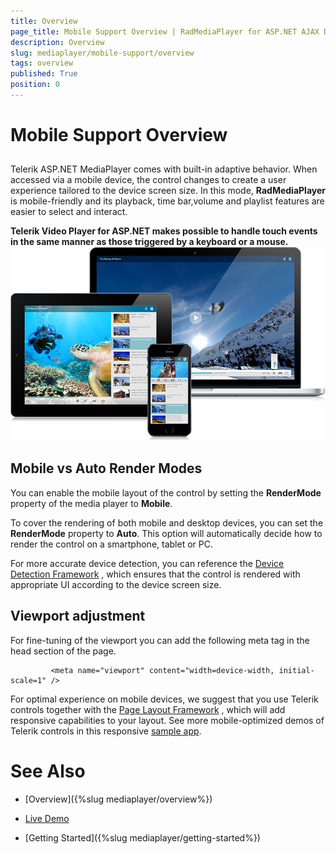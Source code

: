 ```yaml
---
title: Overview
page_title: Mobile Support Overview | RadMediaPlayer for ASP.NET AJAX Documentation
description: Overview
slug: mediaplayer/mobile-support/overview
tags: overview
published: True
position: 0
---
```


# Mobile Support Overview



## 

Telerik ASP.NET MediaPlayer comes with built-in adaptive behavior. When accessed via a mobile device, the control changes to create a user experience tailored to the device screen size. In this mode, __RadMediaPlayer__ is mobile-friendly and its playback, time bar,volume and playlist features are easier to select and interact.

__Telerik Video Player for ASP.NET makes possible to handle touch events in the same manner as those triggered by a keyboard or a mouse.__![Media Player Mobile Support 1](images/mediaplayer-mobile-support1.png)

## Mobile vs Auto Render Modes

You can enable the mobile layout of the control by setting the __RenderMode__ property of the media player to __Mobile__.

To cover the rendering of both mobile and desktop devices, you can set the __RenderMode__ property to __Auto__. This option will automatically decide how to render the control on a smartphone, tablet or PC.

For more accurate device detection, you can reference the [Device Detection Framework](www.telerik.com/products/aspnet-ajax/device-detection-framework.aspx) , which ensures that the control is rendered with appropriate UI according to the device screen size.

## Viewport adjustment

For fine-tuning of the viewport you can add the following meta tag in the head section of the page.

````ASPNET
	     <meta name="viewport" content="width=device-width, initial-scale=1" />
````



For optimal experience on mobile devices, we suggest that you use Telerik controls together with the [Page Layout Framework](http://www.telerik.com/products/aspnet-ajax/responsive-page-layout.aspx) , which will add responsive capabilities to your layout. See more mobile-optimized demos of Telerik controls in this responsive [sample app](http://demos.telerik.com/responsive-web-design-aspnet/samples.aspx).

# See Also

 * [Overview]({%slug mediaplayer/overview%})

 * [Live Demo](http://demos.telerik.com/aspnet-ajax/media-player/examples/overview/defaultcs.aspx)

 * [Getting Started]({%slug mediaplayer/getting-started%})
